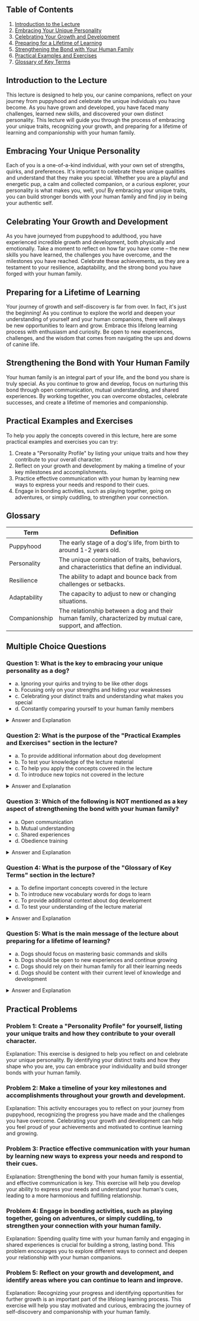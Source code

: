 ## Table of Contents
1. [Introduction to the Lecture](#introduction)
2. [Embracing Your Unique Personality](#unique-personality)
3. [Celebrating Your Growth and Development](#growth-development)
4. [Preparing for a Lifetime of Learning](#lifetime-learning)
5. [Strengthening the Bond with Your Human Family](#human-bond)
6. [Practical Examples and Exercises](#examples-exercises)
7. [Glossary of Key Terms](#glossary)

## Introduction to the Lecture
<a name="introduction"></a>

This lecture is designed to help you, our canine companions, reflect on your journey from puppyhood and celebrate the unique individuals you have become. As you have grown and developed, you have faced many challenges, learned new skills, and discovered your own distinct personality. This lecture will guide you through the process of embracing your unique traits, recognizing your growth, and preparing for a lifetime of learning and companionship with your human family.

## Embracing Your Unique Personality
<a name="unique-personality"></a>

Each of you is a one-of-a-kind individual, with your own set of strengths, quirks, and preferences. It's important to celebrate these unique qualities and understand that they make you special. Whether you are a playful and energetic pup, a calm and collected companion, or a curious explorer, your personality is what makes you, well, you! By embracing your unique traits, you can build stronger bonds with your human family and find joy in being your authentic self.

## Celebrating Your Growth and Development
<a name="growth-development"></a>

As you have journeyed from puppyhood to adulthood, you have experienced incredible growth and development, both physically and emotionally. Take a moment to reflect on how far you have come – the new skills you have learned, the challenges you have overcome, and the milestones you have reached. Celebrate these achievements, as they are a testament to your resilience, adaptability, and the strong bond you have forged with your human family.

## Preparing for a Lifetime of Learning
<a name="lifetime-learning"></a>

Your journey of growth and self-discovery is far from over. In fact, it's just the beginning! As you continue to explore the world and deepen your understanding of yourself and your human companions, there will always be new opportunities to learn and grow. Embrace this lifelong learning process with enthusiasm and curiosity. Be open to new experiences, challenges, and the wisdom that comes from navigating the ups and downs of canine life.

## Strengthening the Bond with Your Human Family
<a name="human-bond"></a>

Your human family is an integral part of your life, and the bond you share is truly special. As you continue to grow and develop, focus on nurturing this bond through open communication, mutual understanding, and shared experiences. By working together, you can overcome obstacles, celebrate successes, and create a lifetime of memories and companionship.

## Practical Examples and Exercises
<a name="examples-exercises"></a>

To help you apply the concepts covered in this lecture, here are some practical examples and exercises you can try:

1. Create a "Personality Profile" by listing your unique traits and how they contribute to your overall character.
2. Reflect on your growth and development by making a timeline of your key milestones and accomplishments.
3. Practice effective communication with your human by learning new ways to express your needs and respond to their cues.
4. Engage in bonding activities, such as playing together, going on adventures, or simply cuddling, to strengthen your connection.

## Glossary
<a name="glossary"></a>

| Term | Definition |
| --- | --- |
| Puppyhood | The early stage of a dog's life, from birth to around 1-2 years old. |
| Personality | The unique combination of traits, behaviors, and characteristics that define an individual. |
| Resilience | The ability to adapt and bounce back from challenges or setbacks. |
| Adaptability | The capacity to adjust to new or changing situations. |
| Companionship | The relationship between a dog and their human family, characterized by mutual care, support, and affection. |

## Multiple Choice Questions

### Question 1: What is the key to embracing your unique personality as a dog?
- a. Ignoring your quirks and trying to be like other dogs
- b. Focusing only on your strengths and hiding your weaknesses
- c. Celebrating your distinct traits and understanding what makes you special
- d. Constantly comparing yourself to your human family members

<details>
<summary>Answer and Explanation</summary>

Answer: c. Celebrating your distinct traits and understanding what makes you special

Explanation: "Each of you is a one-of-a-kind individual, with your own set of strengths, quirks, and preferences. It's important to celebrate these unique qualities and understand that they make you special."
</details>

### Question 2: What is the purpose of the "Practical Examples and Exercises" section in the lecture?
- a. To provide additional information about dog development
- b. To test your knowledge of the lecture material
- c. To help you apply the concepts covered in the lecture
- d. To introduce new topics not covered in the lecture

<details>
<summary>Answer and Explanation</summary>

Answer: c. To help you apply the concepts covered in the lecture

Explanation: "To help you apply the concepts covered in this lecture, here are some practical examples and exercises you can try..."
</details>

### Question 3: Which of the following is NOT mentioned as a key aspect of strengthening the bond with your human family?
- a. Open communication
- b. Mutual understanding
- c. Shared experiences
- d. Obedience training

<details>
<summary>Answer and Explanation</summary>

Answer: d. Obedience training

Explanation: "By working together, you can overcome obstacles, celebrate successes, and create a lifetime of memories and companionship." Obedience training is not specifically mentioned as a key aspect of strengthening the bond.
</details>

### Question 4: What is the purpose of the "Glossary of Key Terms" section in the lecture?
- a. To define important concepts covered in the lecture
- b. To introduce new vocabulary words for dogs to learn
- c. To provide additional context about dog development
- d. To test your understanding of the lecture material

<details>
<summary>Answer and Explanation</summary>

Answer: a. To define important concepts covered in the lecture

Explanation: "Glossary of Key Terms" is provided to define important terms used throughout the lecture, such as "Puppyhood," "Personality," and "Companionship."
</details>

### Question 5: What is the main message of the lecture about preparing for a lifetime of learning?
- a. Dogs should focus on mastering basic commands and skills
- b. Dogs should be open to new experiences and continue growing
- c. Dogs should rely on their human family for all their learning needs
- d. Dogs should be content with their current level of knowledge and development

<details>
<summary>Answer and Explanation</summary>

Answer: b. Dogs should be open to new experiences and continue growing

Explanation: "Your journey of growth and self-discovery is far from over. In fact, it's just the beginning! As you continue to explore the world and deepen your understanding of yourself and your human companions, there will always be new opportunities to learn and grow. Embrace this lifelong learning process with enthusiasm and curiosity."
</details>

## Practical Problems

### Problem 1: Create a "Personality Profile" for yourself, listing your unique traits and how they contribute to your overall character.

Explanation: This exercise is designed to help you reflect on and celebrate your unique personality. By identifying your distinct traits and how they shape who you are, you can embrace your individuality and build stronger bonds with your human family.

### Problem 2: Make a timeline of your key milestones and accomplishments throughout your growth and development.

Explanation: This activity encourages you to reflect on your journey from puppyhood, recognizing the progress you have made and the challenges you have overcome. Celebrating your growth and development can help you feel proud of your achievements and motivated to continue learning and growing.

### Problem 3: Practice effective communication with your human by learning new ways to express your needs and respond to their cues.

Explanation: Strengthening the bond with your human family is essential, and effective communication is key. This exercise will help you develop your ability to express your needs and understand your human's cues, leading to a more harmonious and fulfilling relationship.

### Problem 4: Engage in bonding activities, such as playing together, going on adventures, or simply cuddling, to strengthen your connection with your human family.

Explanation: Spending quality time with your human family and engaging in shared experiences is crucial for building a strong, lasting bond. This problem encourages you to explore different ways to connect and deepen your relationship with your human companions.

### Problem 5: Reflect on your growth and development, and identify areas where you can continue to learn and improve.

Explanation: Recognizing your progress and identifying opportunities for further growth is an important part of the lifelong learning process. This exercise will help you stay motivated and curious, embracing the journey of self-discovery and companionship with your human family.